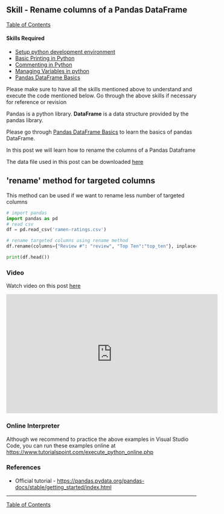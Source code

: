 ## Skill - Rename columns of a Pandas DataFrame
[Table of Contents](https://nagasudhir.blogspot.com/2020/04/taming-python-table-of-contents.html)

#### Skills Required
* [Setup python development environment](https://nagasudhir.blogspot.com/2020/04/setup-python-development-environment_14.html)
* [Basic Printing in Python](https://nagasudhir.blogspot.com/2020/04/basic-printing-in-python.html)
* [Commenting in Python](https://nagasudhir.blogspot.com/2020/04/comments-in-python.html)
* [Managing Variables in python](https://nagasudhir.blogspot.com/2020/04/managing-variables-in-python.html)
* [Pandas DataFrame Basics](https://nagasudhir.blogspot.com/2020/05/pandas-dataframe-basics.html)

Please make sure to have all the skills mentioned above to understand and execute the code mentioned below. Go through the above skills if necessary for reference or revision

Pandas is a python library.
**DataFrame** is a data structure provided by the pandas library.

Please go through [Pandas DataFrame Basics](https://nagasudhir.blogspot.com/2020/05/pandas-dataframe-basics.html) to learn the basics of pandas DataFrame.

In this post we will learn how to rename the columns of a Pandas Dataframe

The data file used in this post can be downloaded [here](https://github.com/nagasudhirpulla/taming_python/raw/master/blog/skills/assets/data/ramen-ratings.csv)

## 'rename' method for targeted columns
This method can be used if we want to rename less number of targeted columns
```python
# import pandas
import pandas as pd
# read csv
df = pd.read_csv('ramen-ratings.csv')

# rename targeted columns using rename method
df.rename(columns={"Review #": "review", "Top Ten":"top_ten"}, inplace=True) 

print(df.head())
```



### Video
Watch video on this post [here](https://youtu.be/XtcYVbJ-e7k)

<iframe width="560" height="315" src="https://www.youtube.com/embed/XtcYVbJ-e7k" frameborder="0" allow="accelerometer; autoplay; clipboard-write; encrypted-media; gyroscope; picture-in-picture" allowfullscreen></iframe>

### Online Interpreter
Although we recommend to practice the above examples in Visual Studio Code, you can run these examples online at https://www.tutorialspoint.com/execute_python_online.php

### References
* Official tutorial - https://pandas.pydata.org/pandas-docs/stable/getting_started/index.html
<hr/>

[Table of Contents](https://nagasudhir.blogspot.com/2020/04/taming-python-table-of-contents.html)



<!--stackedit_data:
eyJoaXN0b3J5IjpbLTE3NjMzNjY2NDIsLTE3OTI4Njk0OTYsLT
E2NTAwOTgyNTYsLTE4NDUxNjI1MzRdfQ==
-->